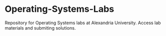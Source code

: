 # Operating-Systems-Labs
Repository for Operating Systems labs at Alexandria University. Access lab materials and submiting solutions.
